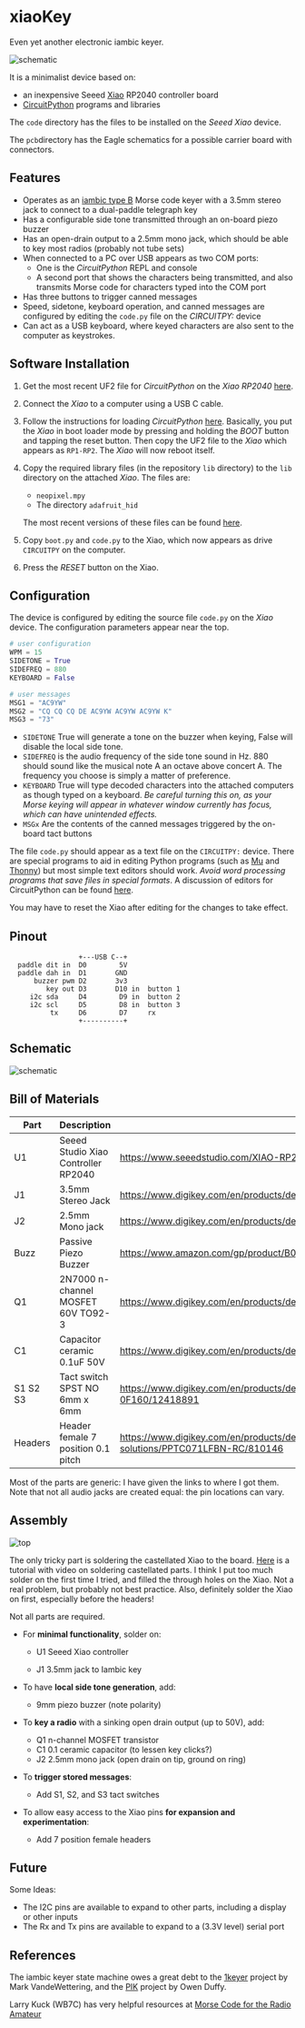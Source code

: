 # xiaoKey

Even yet another electronic iambic keyer. 

![schematic](./img/assembly.png)

It is a minimalist device based on:

* an inexpensive Seeed [Xiao](https://www.seeedstudio.com/XIAO-RP2040-v1-0-p-5026.html) RP2040 controller board
* [CircuitPython](https://circuitpython.org/) programs and libraries

The `code` directory has the files to be installed on the *Seeed Xiao* device.

The `pcb`directory has the Eagle schematics for a possible carrier board with connectors.

## Features

* Operates as an [iambic type B](http://wb9kzy.com/modeab.pdf) Morse code keyer with a 3.5mm stereo jack to connect to a dual-paddle telegraph key
* Has a configurable side tone transmitted through an on-board piezo buzzer
* Has an open-drain output to a 2.5mm mono jack, which should be able to key most radios (probably not tube sets)
* When connected to a PC over USB appears as two COM ports:
  * One is the *CircuitPython* REPL and console
  * A second port that shows the characters being transmitted, and also transmits Morse code for characters typed into the COM port
* Has three buttons to trigger canned messages
* Speed, sidetone, keyboard operation, and canned messages are configured by editing the `code.py` file on the *CIRCUITPY:* device
* Can act as a USB keyboard, where keyed characters are also sent to the computer as keystrokes.  

## Software Installation

1. Get the most recent UF2 file for *CircuitPython* on the *Xiao RP2040* [here](https://circuitpython.org/board/seeeduino_xiao_rp2040/).

2. Connect the *Xiao* to a computer using a USB C cable.

3. Follow the instructions for loading *CircuitPython* [here](https://wiki.seeedstudio.com/XIAO-RP2040-with-CircuitPython/).  Basically, you put the *Xiao* in boot loader mode by pressing and holding the _BOOT_ button and tapping the reset button.   Then copy the UF2 file to the *Xiao* which appears as `RP1-RP2`. The *Xiao* will now reboot itself.

4. Copy the required library files (in the repository `lib` directory) to the `lib` directory on the attached *Xiao*.  The files are:

   * `neopixel.mpy`
   * The directory `adafruit_hid`

   The most recent versions of these files can be found [here](https://circuitpython.org/libraries).

5. Copy `boot.py` and `code.py` to the Xiao, which now appears as drive `CIRCUITPY` on the computer.

6. Press the *RESET* button on the Xiao.

## Configuration

The device is configured by editing the source file `code.py` on the *Xiao* device.  The configuration parameters appear near the top.

```python
# user configuration
WPM = 15
SIDETONE = True
SIDEFREQ = 880
KEYBOARD = False

# user messages
MSG1 = "AC9YW"
MSG2 = "CQ CQ CQ DE AC9YW AC9YW AC9YW K"
MSG3 = "73"
```

* `SIDETONE` True will generate a tone on the buzzer when keying,  False will disable the local side tone.
* `SIDEFREQ` is the audio frequency of the side tone sound in Hz. 880 should sound like the musical note A an octave above concert A.  The frequency you choose is simply a matter of preference.
* `KEYBOARD` True will type decoded characters into the attached computers as though typed on a keyboard. *Be careful turning this on, as your Morse keying will appear in whatever window currently has focus, which can have unintended effects.*
* `MSGx` Are the contents of the canned messages triggered by the on-board tact buttons

The file `code.py` should appear as a text file on the `CIRCUITPY:` device.  There are special programs to aid in editing Python programs (such as [Mu](https://codewith.mu/) and [Thonny](https://thonny.org/)) but most simple text editors should work.  *Avoid word processing programs that save files in special formats*.   A discussion of editors for CircuitPython can be found [here](https://learn.adafruit.com/welcome-to-circuitpython/recommended-editors).

You may have to reset the Xiao after editing for the changes to take effect.

## Pinout

```
                 +---USB C--+  
  paddle dit in  D0        5V
  paddle dah in  D1       GND
      buzzer pwm D2       3v3
         key out D3       D10 in  button 1
     i2c sda     D4        D9 in  button 2 
     i2c scl     D5        D8 in  button 3
          tx     D6        D7     rx
                 +----------+
```

## Schematic

![schematic](./img/xiaokey.png)

## Bill of Materials

| Part     | Description                         | Link                                                         |
| -------- | ----------------------------------- | ------------------------------------------------------------ |
| U1       | Seeed Studio Xiao Controller RP2040 | https://www.seeedstudio.com/XIAO-RP2040-v1-0-p-5026.html     |
| J1       | 3.5mm Stereo Jack                   | https://www.digikey.com/en/products/detail/cui-devices/SJ1-3523N/738689 |
| J2       | 2.5mm Mono jack                     | https://www.digikey.com/en/products/detail/cui-devices/MJ1-2503A/738679 |
| Buzz     | Passive Piezo Buzzer                | https://www.amazon.com/gp/product/B018I1WBNQ/                |
| Q1       | 2N7000 n-channel MOSFET 60V TO92-3  | https://www.digikey.com/en/products/detail/onsemi/2N7000-D74Z/3478161 |
| C1       | Capacitor ceramic 0.1uF 50V         | https://www.digikey.com/en/products/detail/kemet/C315C103K5R5TA7303/3726109 |
| S1 S2 S3 | Tact switch SPST NO 6mm x 6mm       | https://www.digikey.com/en/products/detail/cit-relay-and-switch/CT11025-0F160/12418891 |
| Headers  | Header female 7 position 0.1 pitch  | https://www.digikey.com/en/products/detail/sullins-connector-solutions/PPTC071LFBN-RC/810146 |

Most of the parts are generic:  I have given the links to where I got them.  Note that not all audio jacks are created equal:  the pin locations can vary.

## Assembly

![top](./img/top.png)

The only tricky part is soldering the castellated Xiao to the board. [Here](https://learn.sparkfun.com/tutorials/how-to-solder-castellated-mounting-holes/all) is a tutorial with video on soldering castellated parts.  I think I put too much solder on the first time I tried, and filled the through holes on the Xiao.  Not a real problem, but probably not best practice.  Also, definitely solder the Xiao on first, especially before the headers!  

Not all parts are required.

* For **minimal functionality**, solder on:

  * U1 Seeed Xiao controller

  * J1 3.5mm jack to Iambic key

* To have **local side tone generation**, add:
  * 9mm piezo buzzer (note polarity)
* To **key a radio** with a sinking open drain output (up to 50V), add:
  * Q1 n-channel MOSFET transistor
  * C1 0.1 ceramic capacitor (to lessen key clicks?)
  * J2 2.5mm mono jack (open drain on tip, ground on ring)
* To **trigger stored messages**:
  * Add S1, S2, and S3 tact switches
* To allow easy access to the Xiao pins **for expansion and experimentation**:
  * Add 7 position female headers

## Future

Some Ideas:

* The I2C pins are available to expand to other parts, including a display or other inputs
* The Rx and Tx pins are available to expand to a (3.3V level) serial port

## References

The iambic keyer state machine owes a great debt to the [1keyer](https://hackaday.io/project/18841-1keyer/log/50103-state-machine-of-the-union) project by Mark VandeWettering, and the [PIK](https://owenduffy.net/module/pik/pik.htm) project by Owen Duffy.

Larry Kuck (WB7C) has very helpful resources at [Morse Code for the Radio Amateur](https://www.morsecodeclassnet.com/)
